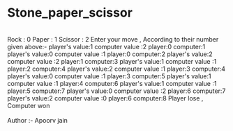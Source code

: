 # Stone_paper_scissor
<br>
Rock : 0
Paper : 1
Scissor : 2
Enter your move , According to their number given above:-
player's value:1
computer value :2
player:0
computer:1
player's value:0
computer value :1
player:0
computer:2
player's value:2
computer value :2
player:1
computer:3
player's value:1
computer value :1
player:2
computer:4
player's value:2
computer value :1
player:3
computer:4
player's value:0
computer value :1
player:3
computer:5
player's value:1
computer value :1
player:4
computer:6
player's value:1
computer value :1
player:5
computer:7
player's value:0
computer value :2
player:6
computer:7
player's value:2
computer value :0
player:6
computer:8
Player lose , Computer won
<br>
<br>
Author :- Apoorv jain
